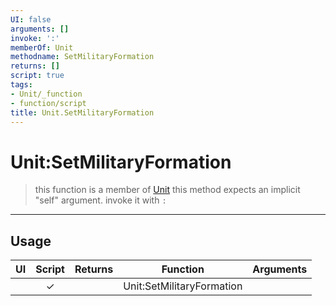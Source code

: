 ```yaml
---
UI: false
arguments: []
invoke: ':'
memberOf: Unit
methodname: SetMilitaryFormation
returns: []
script: true
tags:
- Unit/_function
- function/script
title: Unit.SetMilitaryFormation
---
```

# Unit:SetMilitaryFormation
> this function is a member of [Unit](civ-6/lua/Unit.md)
> this method expects an implicit "self" argument. invoke it with `:`
-----
## Usage
|  UI | Script | Returns | Function | Arguments |
|:---:|:------:|-------:|:--------:|:---------|
| |✓||Unit:SetMilitaryFormation||
